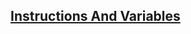 <!-- Instructions and Variables -->
<section
  id="instructions-and-variables"
  aria-labelledby="instructions-and-variables"
  data-item="Instructions And Variables"
>
  <h2><a href="#instructions-and-variables">Instructions And Variables</a></h2>
  

</section>